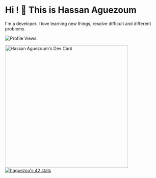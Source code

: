 # Hi ! 👋 This is Hassan Aguezoum 

I'm a developer. I love learning new things, resolve difficult and different problems.

![Profile Views](https://komarev.com/ghpvc/?username=haguezoum)

<a href="https://app.daily.dev/haguezoum"><img src="https://api.daily.dev/devcards/ed712a8e86ab41e49261f0311e91eb97.png?r=4t2" width="400" alt="Hassan Aguezoum's Dev Card"/></a>
<a href="https://github.com/haguezoum"><img src="https://badge.mediaplus.ma/binary/haguezou" alt="haguezou's 42 stats" /></a>


